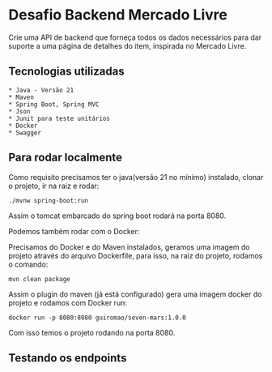 # Desafio Backend Mercado Livre

Crie uma API de backend que forneça todos os dados necessários para dar suporte a uma página de detalhes do item, inspirada no Mercado Livre.

## Tecnologias utilizadas

    * Java - Versão 21
    * Maven
    * Spring Boot, Spring MVC
    * Json
    * Junit para teste unitários
    * Docker
    * Swagger

## Para rodar localmente

Como requisito precisamos ter o java(versão 21 no mínimo) instalado, clonar o projeto, ir na raiz e rodar: 

```
./mvnw spring-boot:run
```
Assim o tomcat embarcado do spring boot rodará na porta 8080. 

Podemos também rodar com o Docker:

Precisamos do Docker e do Maven instalados, geramos uma imagem do projeto através do arquivo Dockerfile, para isso, 
na raiz do projeto, rodamos o comando: 
```
mvn clean package
```
Assim o plugin do maven (já está configurado) gera uma imagem docker do projeto e rodamos com Docker run:
```
docker run -p 8080:8080 guiromao/seven-mars:1.0.0
```
Com isso temos o projeto rodando na porta 8080.

## Testando os endpoints
